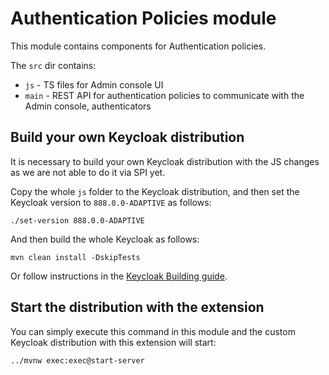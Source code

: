 # Authentication Policies module

This module contains components for Authentication policies.

The `src` dir contains:

* `js` - TS files for Admin console UI
* `main` - REST API for authentication policies to communicate with the Admin console, authenticators

## Build your own Keycloak distribution
It is necessary to build your own Keycloak distribution with the JS changes as we are not able to do it via SPI yet.

Copy the whole `js` folder to the Keycloak distribution, and then set the Keycloak version to `888.0.0-ADAPTIVE` as follows:
```shell
./set-version 888.0.0-ADAPTIVE
```

And then build the whole Keycloak as follows:
```shell
mvn clean install -DskipTests
```

Or follow instructions in the [Keycloak Building guide](https://github.com/keycloak/keycloak/blob/main/docs/building.md).

## Start the distribution with the extension

You can simply execute this command in this module and the custom Keycloak distribution with this extension will start:
```shell
../mvnw exec:exec@start-server
```



